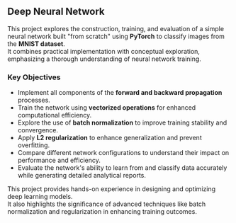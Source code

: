 ## Deep Neural Network

This project explores the construction, training, and evaluation of a simple neural network built "from scratch" using **PyTorch** to classify images from the **MNIST dataset**.  
It combines practical implementation with conceptual exploration, emphasizing a thorough understanding of neural network training.

### **Key Objectives**
- Implement all components of the **forward and backward propagation** processes.
- Train the network using **vectorized operations** for enhanced computational efficiency.
- Explore the use of **batch normalization** to improve training stability and convergence.
- Apply **L2 regularization** to enhance generalization and prevent overfitting.
- Compare different network configurations to understand their impact on performance and efficiency.
- Evaluate the network's ability to learn from and classify data accurately while generating detailed analytical reports.

This project provides hands-on experience in designing and optimizing deep learning models.  
It also highlights the significance of advanced techniques like batch normalization and regularization in enhancing training outcomes.
